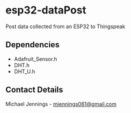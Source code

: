 # esp32-dataPost
Post data collected from an ESP32 to Thingspeak

## Dependencies
- Adafruit_Sensor.h
- DHT.h
- DHT_U.h

## Contact Details
Michael Jennings - mjennings061@gmail.com

